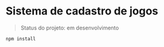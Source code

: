 <h1>Sistema de cadastro de jogos </h1>

>Status do projeto: em desenvolvimento

```
npm install
```
